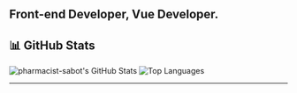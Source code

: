 ## Front-end Developer, Vue Developer.

## 📊 GitHub Stats

![pharmacist-sabot's GitHub Stats](https://github-readme-stats.vercel.app/api?username=pharmacist-sabot\&show_icons=true\&theme=dracula)
![Top Languages](https://github-readme-stats.vercel.app/api/top-langs/?username=pharmacist-sabot\&layout=compact\&theme=dracula)

---
